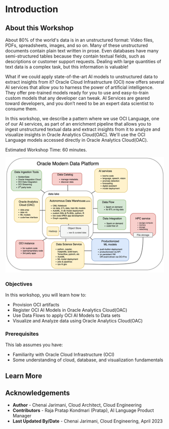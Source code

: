 # Introduction

## About this Workshop

About 80% of the world's data is in an unstructured format: Video files, PDFs, spreadsheets, images, and so on. Many of these unstructured documents contain plain text written in prose. Even databases have many semi-structured tables because they contain textual fields, such as descriptions or customer support requests. Dealing with large quantities of text data is a complex task, but this information is valuable!

What if we could apply state-of-the-art AI models to unstructured data to extract insights from it? Oracle Cloud Infrastructure (OCI) now offers several AI services that allow you to harness the power of artificial intelligence. They offer pre-trained models ready for you to use and easy-to-train custom models that any developer can tweak. AI Services are geared toward developers, and you don’t need to be an expert data scientist to consume them.

In this workshop, we describe a pattern where we use OCI Language, one of our AI services, as part of an enrichment pipeline that allows you to ingest unstructured textual data and extract insights from it to analyze and visualize insights in Oracle Analytics Cloud(OAC). We'll use the OCI Language models accessed directly in Oracle Analytics Cloud(OAC). 

Estimated Workshop Time: 60 minutes.

![Architecture Diagram](./images/oracledataplatform.png " ")

### Objectives


In this workshop, you will learn how to:
* Provision OCI artifacts
* Register OCI AI Models in Oracle Analytics Cloud(OAC)
* Use Data Flows to apply OCI AI Models to Data sets
* Visualize and Analyze data using Oracle Analytics Cloud(OAC)



### Prerequisites

This lab assumes you have:
* Familiarity with Oracle Cloud Infrastructure (OCI)
* Some understanding of cloud, database, and visualization fundamentals


## Learn More


## Acknowledgements
* **Author** - Chenai Jarimani, Cloud Architect, Cloud Engineering
* **Contributors** -  Raja Pratap Kondmari (Pratap), AI Language Product Manager
* **Last Updated By/Date** - Chenai Jarimani, Cloud Engineering, April 2023
